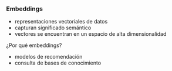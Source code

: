 

### **Embeddings**

- representaciones vectoriales de datos
- capturan significado semántico
- vectores se encuentran en un espacio de alta dimensionalidad

¿Por qué embeddings?

- modelos de recomendación
- consulta de bases de conocimiento
